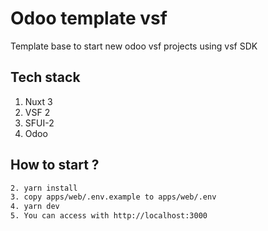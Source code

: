 # Odoo template vsf

Template base to start new odoo vsf projects using vsf SDK

## Tech stack

1. Nuxt 3
2. VSF 2
3. SFUI-2
4. Odoo


## How to start ?

```sh
2. yarn install
3. copy apps/web/.env.example to apps/web/.env
4. yarn dev
5. You can access with http://localhost:3000
```
